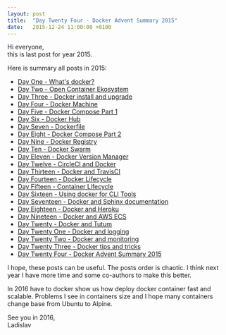 ```yaml
---
layout: post
title:  "Day Twenty Four - Docker Advent Summary 2015"
date:   2015-12-24 11:00:00 +0100
---
```


Hi everyone,<br>
this is last post for year 2015.

Here is summary all posts in 2015:

- [Day One - What's docker?](http://www.dockeradvent.com/2015-12-01-day-one-what-is-docker)
- [Day Two - Open Container Ekosystem](http://www.dockeradvent.com/2015-12-02-day-two-open-container-ecosystem)
- [Day Three - Docker install and upgrade](http://www.dockeradvent.com/2015-12-03-day-three-docker-install-upgrade)
- [Day Four - Docker Machine](http://www.dockeradvent.com/2015-12-04-day-four-docker-machine)
- [Day Five - Docker Compose Part 1](http://www.dockeradvent.com/2015-12-05-day-five-docker-compose-part-1)
- [Day Six - Docker Hub](http://www.dockeradvent.com/2015-12-06-day-six-dockerhub)
- [Day Seven - Dockerfile](http://www.dockeradvent.com/2015-12-07-day-seven-dockerfile)
- [Day Eight - Docker Compose Part 2](http://www.dockeradvent.com/2015-12-08-day-eight-docker-compose-part-2)
- [Day Nine - Docker Registry](http://www.dockeradvent.com/2015-12-09-day-nine-docker-registry)
- [Day Ten - Docker Swarm](http://www.dockeradvent.com/2015-12-10-day-ten-docker-swarm)
- [Day Eleven - Docker Version Manager](http://www.dockeradvent.com/2015-12-11-day-eleven-docker-version-manager)
- [Day Twelve - CircleCI and Docker](http://www.dockeradvent.com/2015-12-12-day-twelve-docker-and-circleci)
- [Day Thirteen - Docker and TravisCI](http://www.dockeradvent.com/2015-12-13-day-thirteen-docker-and-travisci)
- [Day Fourteen - Docker Lifecycle](http://www.dockeradvent.com/2015-12-14-day-fourteen-docker-lifecycle)
- [Day Fifteen - Container Lifecycle](http://www.dockeradvent.com/2015-12-15-day-fifteen-container-lifecycle)
- [Day Sixteen - Using docker for CLI Tools](http://www.dockeradvent.com/2015-12-16-day-sixteen-using-docker-for-cli-tools)
- [Day Seventeen - Docker and Sphinx documentation](http://www.dockeradvent.com/2015-12-17-day-seventeen-docker-and-sphinx-documentation)
- [Day Eighteen - Docker and Heroku](http://www.dockeradvent.com/2015-12-18-day-eighteen-docker-and-heroku)
- [Day Nineteen - Docker and AWS ECS](http://www.dockeradvent.com/2015-12-19-day-nineteen-docker-and-aws-ecs)
- [Day Twenty - Docker and Tutum](http://www.dockeradvent.com/2015-12-20-day-twenty-docker-and-tutum)
- [Day Twenty One - Docker and logging](http://www.dockeradvent.com/2015-12-21-day-twenty-one-docker-and-logging)
- [Day Twenty Two - Docker and monitoring](http://www.dockeradvent.com/2015-12-22-day-twenty-two-docker-and-monitoring)
- [Day Twenty Three - Docker tips and tricks](http://www.dockeradvent.com/2015-12-23-day-twenty-three-docker-tips-and-tricks)
- [Day Twenty Four - Docker Advent Summary 2015](http://www.dockeradvent.com/2015/12/24/day-twenty-four-docker-advent-summary/)

I hope, these posts can be useful. The posts order is chaotic. I think next year I have more time and some co-authors to make this better.

In 2016 have to docker show us how deploy docker container fast and scalable. Problems I see in containers size and I hope many containers change base from Ubuntu to Alpine.

See you in 2016,<br>
Ladislav
